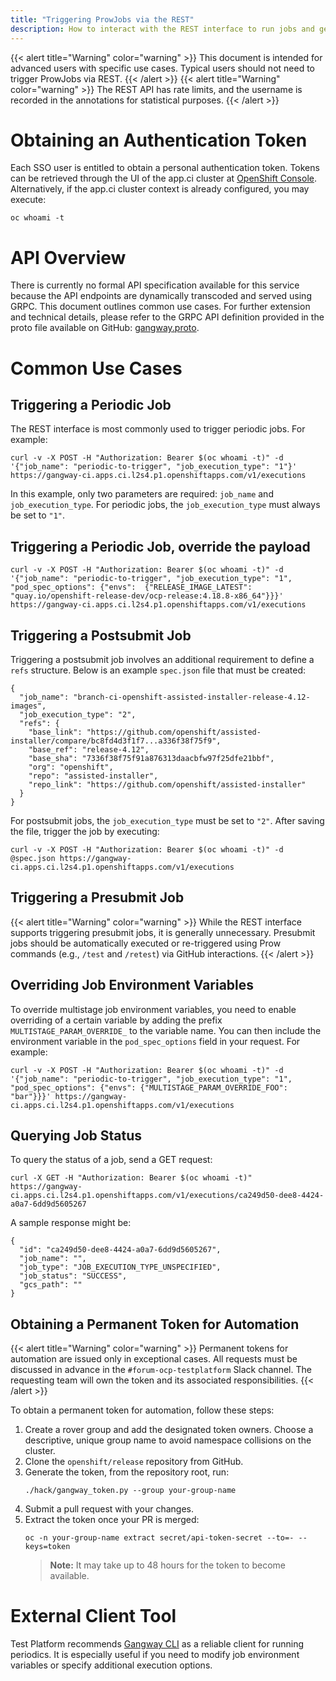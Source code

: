 ```yaml
---
title: "Triggering ProwJobs via the REST"
description: How to interact with the REST interface to run jobs and get information about results.
---
```


{{< alert title="Warning" color="warning" >}}
This document is intended for advanced users with specific use cases. Typical users should not need to trigger ProwJobs via REST.
{{< /alert >}}
{{< alert title="Warning" color="warning" >}}
The REST API has rate limits, and the username is recorded in the annotations for statistical purposes.
{{< /alert >}}

# Obtaining an Authentication Token

Each SSO user is entitled to obtain a personal authentication token. Tokens can be retrieved through the UI of the app.ci cluster at [OpenShift Console](https://console-openshift-console.apps.ci.l2s4.p1.openshiftapps.com/). Alternatively, if the app.ci cluster context is already configured, you may execute:

```
oc whoami -t
```

# API Overview

There is currently no formal API specification available for this service because the API endpoints are dynamically transcoded and served using GRPC. This document outlines common use cases. For further extension and technical details, please refer to the GRPC API definition provided in the proto file available on GitHub: [gangway.proto](https://github.com/kubernetes-sigs/prow/blob/main/pkg/gangway/gangway.proto).

# Common Use Cases

## Triggering a Periodic Job

The REST interface is most commonly used to trigger periodic jobs. For example:

```
curl -v -X POST -H "Authorization: Bearer $(oc whoami -t)" -d '{"job_name": "periodic-to-trigger", "job_execution_type": "1"}' https://gangway-ci.apps.ci.l2s4.p1.openshiftapps.com/v1/executions
```

In this example, only two parameters are required: `job_name` and `job_execution_type`. For periodic jobs, the `job_execution_type` must always be set to `"1"`.

## Triggering a Periodic Job, override the payload

```
curl -v -X POST -H "Authorization: Bearer $(oc whoami -t)" -d '{"job_name": "periodic-to-trigger", "job_execution_type": "1", "pod_spec_options": {"envs":  {"RELEASE_IMAGE_LATEST": "quay.io/openshift-release-dev/ocp-release:4.18.8-x86_64"}}}' https://gangway-ci.apps.ci.l2s4.p1.openshiftapps.com/v1/executions
```

## Triggering a Postsubmit Job

Triggering a postsubmit job involves an additional requirement to define a `refs` structure. Below is an example `spec.json` file that must be created:

```
{
  "job_name": "branch-ci-openshift-assisted-installer-release-4.12-images",
  "job_execution_type": "2",
  "refs": {
    "base_link": "https://github.com/openshift/assisted-installer/compare/bc8fd4d3f1f7...a336f38f75f9",
    "base_ref": "release-4.12",
    "base_sha": "7336f38f75f91a876313daacbfw97f25dfe21bbf",
    "org": "openshift",
    "repo": "assisted-installer",
    "repo_link": "https://github.com/openshift/assisted-installer"
  }
}
```

For postsubmit jobs, the `job_execution_type` must be set to `"2"`. After saving the file, trigger the job by executing:

```
curl -v -X POST -H "Authorization: Bearer $(oc whoami -t)" -d @spec.json https://gangway-ci.apps.ci.l2s4.p1.openshiftapps.com/v1/executions
```

## Triggering a Presubmit Job

{{< alert title="Warning" color="warning" >}}
While the REST interface supports triggering presubmit jobs, it is generally unnecessary. Presubmit jobs should be automatically executed or re-triggered using Prow commands (e.g., `/test` and `/retest`) via GitHub interactions.
{{< /alert >}}

## Overriding Job Environment Variables

To override multistage job environment variables, you need to enable overriding of a certain variable by adding the prefix `MULTISTAGE_PARAM_OVERRIDE_` to the variable name. You can then include the environment variable in the `pod_spec_options` field in your request. For example:

```
curl -v -X POST -H "Authorization: Bearer $(oc whoami -t)" -d '{"job_name": "periodic-to-trigger", "job_execution_type": "1", "pod_spec_options": {"envs": {"MULTISTAGE_PARAM_OVERRIDE_FOO": "bar"}}}' https://gangway-ci.apps.ci.l2s4.p1.openshiftapps.com/v1/executions
```


## Querying Job Status

To query the status of a job, send a GET request:

```
curl -X GET -H "Authorization: Bearer $(oc whoami -t)" https://gangway-ci.apps.ci.l2s4.p1.openshiftapps.com/v1/executions/ca249d50-dee8-4424-a0a7-6dd9d5605267
```

A sample response might be:

```
{
  "id": "ca249d50-dee8-4424-a0a7-6dd9d5605267",
  "job_name": "",
  "job_type": "JOB_EXECUTION_TYPE_UNSPECIFIED",
  "job_status": "SUCCESS",
  "gcs_path": ""
}
```

## Obtaining a Permanent Token for Automation

{{< alert title="Warning" color="warning" >}}
Permanent tokens for automation are issued only in exceptional cases. All requests must be discussed in advance in the `#forum-ocp-testplatform` Slack channel. The requesting team will own the token and its associated responsibilities.
{{< /alert >}}

To obtain a permanent token for automation, follow these steps:

1. Create a rover group and add the designated token owners. Choose a descriptive, unique group name to avoid namespace collisions on the cluster.
2. Clone the `openshift/release` repository from GitHub.
3. Generate the token, from the repository root, run: 
   ```shell
   ./hack/gangway_token.py --group your-group-name
   ```
4. Submit a pull request with your changes.
5. Extract the token once your PR is merged: 
   ```shell
   oc -n your-group-name extract secret/api-token-secret --to=- --keys=token
   ```
   > **Note:** It may take up to 48 hours for the token to become available.

# External Client Tool

Test Platform recommends [Gangway CLI](https://github.com/openshift-eng/gangway-cli) as a reliable client for running periodics. It is especially useful if you need to modify job environment variables or specify additional execution options.
